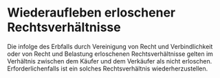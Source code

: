 # Wiederaufleben erloschener Rechtsverhältnisse

Die infolge des Erbfalls durch Vereinigung von Recht und Verbindlichkeit oder von Recht und Belastung erloschenen Rechtsverhältnisse gelten im Verhältnis zwischen dem Käufer und dem Verkäufer als nicht erloschen. Erforderlichenfalls ist ein solches Rechtsverhältnis wiederherzustellen. 

